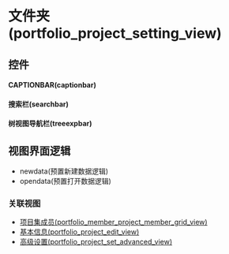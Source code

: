 # 文件夹(portfolio_project_setting_view)  <!-- {docsify-ignore-all} -->



## 控件
#### CAPTIONBAR(captionbar)
#### 搜索栏(searchbar)
#### 树视图导航栏(treeexpbar)

## 视图界面逻辑
  * newdata(预置新建数据逻辑)
  * opendata(预置打开数据逻辑)


### 关联视图
  * [项目集成员(portfolio_member_project_member_grid_view)](app/view/portfolio_member_project_member_grid_view)
  * [基本信息(portfolio_project_edit_view)](app/view/portfolio_project_edit_view)
  * [高级设置(portfolio_project_set_advanced_view)](app/view/portfolio_project_set_advanced_view)

<script>
 const { createApp } = Vue
  createApp({
    data() {
      return {

      }
    }
  }).use(ElementPlus).mount('#app')
</script>
